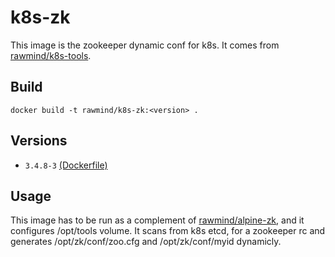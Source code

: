 k8s-zk
==============

This image is the zookeeper dynamic conf for k8s. It comes from [rawmind/k8s-tools][k8s-tools].

## Build

```
docker build -t rawmind/k8s-zk:<version> .
```

## Versions

- `3.4.8-3` [(Dockerfile)](https://github.com/rawmind0/k8s-zk/blob/3.4.8-3/README.md)


## Usage

This image has to be run as a complement of [rawmind/alpine-zk][alpine-zk], and it configures /opt/tools volume. It scans from k8s etcd, for a zookeeper rc and generates /opt/zk/conf/zoo.cfg and /opt/zk/conf/myid dynamicly.


[alpine-zk]: https://github.com/rawmind0/alpine-zk
[k8s-tools]: https://github.com/rawmind0/rancher-tools
